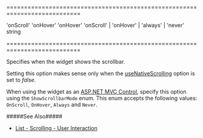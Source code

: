 <!--**
/*-------------------------------------------
    Auto-generated file. Do not modify.
-------------------------------------------

**-->
===========================================================================
<!--default-->'onScroll'<!--/default-->
<!--custom_default_for_android_below_version_4-->'onHover'<!--/custom_default_for_android_below_version_4-->
<!--custom_default_for_desktop-->'onHover'<!--/custom_default_for_desktop-->
<!--acceptValues-->'onScroll' | 'onHover' | 'always' | 'never'<!--/acceptValues-->
<!--type-->string<!--/type-->
===========================================================================

<!--shortDescription-->
Specifies when the widget shows the scrollbar.
<!--/shortDescription-->

<!--fullDescription-->
Setting this option makes sense only when the [useNativeScrolling]({basewidgetpath}/Configuration/#useNativeScrolling) option is set to *false*.

When using the widget as an [ASP.NET MVC Control](/Documentation/Guide/ASP.NET_MVC_Controls/Fundamentals/), specify this option using the `ShowScrollbarMode` enum. This enum accepts the following values: `OnScroll`, `OnHover`, `Always` and `Never`.

#####See Also#####
- [List - Scrolling - User Interaction](/Documentation/Guide/Widgets/List/Scrolling/#User_Interaction)
<!--/fullDescription-->